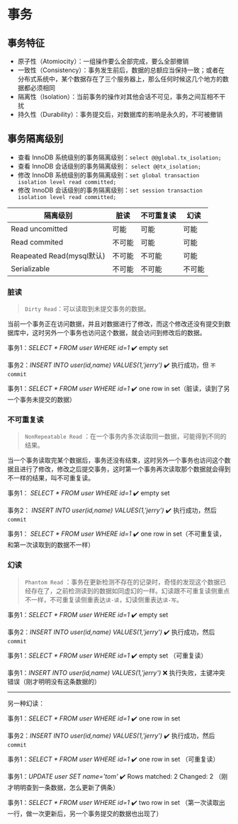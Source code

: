 # 事务

## 事务特征

- 原子性（Atomiocity）：一组操作要么全部完成，要么全部撤销
- 一致性（Consistency）：事务发生前后，数据的总额应当保持一致；或者在分布式系统中，某个数据存在了三个服务器上，那么任何时候这几个地方的数据都必须相同
- 隔离性（Isolation）：当前事务的操作对其他会话不可见，事务之间互相不干扰
- 持久性（Durability）：事务提交后，对数据库的影响是永久的，不可被撤销

## 事务隔离级别

- 查看 InnoDB 系统级别的事务隔离级别：`select @@global.tx_isolation;`
- 查看 InnoDB 会话级别的事务隔离级别： `select @@tx_isolation;`
- 修改 InnoDB 系统级别的事务隔离级别：`set global transaction isolation level read committed;`
- 修改 InnoDB 会话级别的事务隔离级别：`set session transaction isolation level read committed;`

| 隔离级别                    | 脏读   | 不可重复读 | 幻读   |
| ----------------------- | ---- | ----- | ---- |
| Read uncomitted         | 可能   | 可能    | 可能   |
| Read commited           | 不可能  | 可能    | 可能   |
| Reapeated Read(mysql默认) | 不可能  | 不可能   | 可能   |
| Serializable            | 不可能  | 不可能   | 不可能  |

### 脏读

> `Dirty Read`：可以读取到未提交事务的数据。

当前一个事务正在访问数据，并且对数据进行了修改，而这个修改还没有提交到数据库中，这时另外一个事务也访问这个数据，就会访问到修改后的数据。

事务1：_SELECT * FROM user WHERE id=1_  :heavy_check_mark: empty set

事务2：_INSERT INTO user(id,name) VALUES(1,'jerry')_  :heavy_check_mark: 执行成功，但 `不commit`

事务1：_SELECT * FROM user WHERE id=1_  :heavy_check_mark: one row in set（脏读，读到了另一个事务未提交的数据）

### 不可重复读

> `NonRepeatable Read` ：在一个事务内多次读取同一数据，可能得到不同的结果。

当一个事务读取完某个数据后，事务还没有结束，这时另外一个事务也访问这个数据且进行了修改，修改之后提交事务，这时第一个事务再次读取那个数据就会得到不一样的结果，叫不可重复读。

事务1： _SELECT * FROM user WHERE id=1_   :heavy_check_mark:  empty set

​事务2： _INSERT INTO user(id,name) VALUES(1,'jerry')_  :heavy_check_mark: 执行成功，然后 `commit`

事务1： _SELECT * FROM user WHERE id=1_   :heavy_check_mark: one row in set（不可重复读，和第一次读取到的数据不一样）

### 幻读

> `Phantom Read` ：事务在更新检测不存在的记录时，奇怪的发现这个数据已经存在了，之前检测读到的数据如同虚幻的一样。幻读跟不可重复读侧重点不一样，不可重复读侧重表达`读-读`，幻读侧重表达`读-写`。

事务1：_SELECT * FROM user WHERE id=1_  :heavy_check_mark: empty set

事务2：_INSERT INTO user(id,name) VALUES(1,'jerry')_  :heavy_check_mark: 执行成功，然后 `commit`

事务1：_SELECT * FROM user WHERE id=1_  :heavy_check_mark: empty set （可重复读）

​事务1：_INSERT INTO user(id,name) VALUES(1,'jerry')_  :x: 执行失败，主键冲突错误（刚才明明没有这条数据的） 

----

另一种幻读：

​事务1：_SELECT * FROM user WHERE id=1_  :heavy_check_mark: one row in set 

​事务2：_INSERT INTO user(id,name) VALUES(1,'jerry')_  :heavy_check_mark: 执行成功，然后 `commit`

事务1：_SELECT * FROM user WHERE id=1_  :heavy_check_mark: one row in set （可重复读）

事务1：_UPDATE user SET name='tom'_  :heavy_check_mark: Rows matched: 2  Changed: 2 （刚才明明查到一条数据，怎么更新了俩条）

事务1：_SELECT * FROM user WHERE id=1_  :heavy_check_mark: two row in set （第一次读取出一行，做一次更新后，另一个事务提交的数据也出现了）